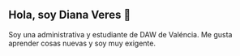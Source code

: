 ## Hola, soy Diana Veres 👋
Soy una administrativa y estudiante de DAW de Valéncia.
Me gusta aprender cosas nuevas y soy muy exigente.

<!--
**DianaVeres/DianaVeres** is a ✨ _special_ ✨ repository because its `README.md` (this file) appears on your GitHub profile.

Here are some ideas to get you started:

- 🔭 I’m currently working on ...
- 🌱 I’m currently learning ...
- 👯 I’m looking to collaborate on ...
- 🤔 I’m looking for help with ...
- 💬 Ask me about ...
- 📫 How to reach me: ...
- 😄 Pronouns: ...
- ⚡ Fun fact: ...
-->

